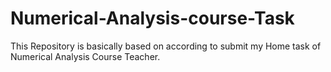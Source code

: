 ﻿# Numerical-Analysis-course-Task
 This Repository is basically based on according to submit my Home task of Numerical Analysis Course Teacher.

